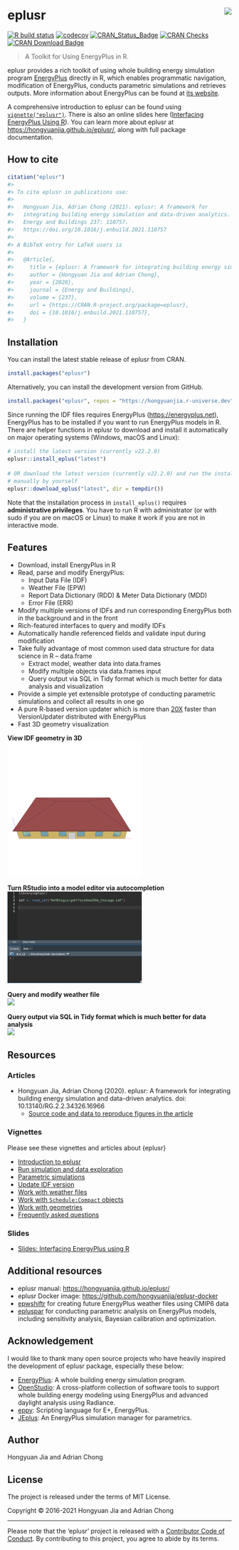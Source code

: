 
<!-- README.md is generated from README.Rmd. Please edit that file -->

# eplusr <img src="man/figures/logo.svg" align="right" />

<!-- badges: start -->

[![R build
status](https://github.com/hongyuanjia/eplusr/workflows/R-CMD-check/badge.svg)](https://github.com/hongyuanjia/eplusr/actions)
[![codecov](https://codecov.io/gh/hongyuanjia/eplusr/branch/master/graph/badge.svg?token=HoBA0Qm6k2)](https://app.codecov.io/gh/hongyuanjia/eplusr)
[![CRAN_Status_Badge](http://www.r-pkg.org/badges/version/eplusr)](https://cran.r-project.org/package=eplusr)
[![CRAN
Checks](https://badges.cranchecks.info/worst/eplusr.svg)](https://badges.cranchecks.info/worst/eplusr.svg)
[![CRAN Download
Badge](https://cranlogs.r-pkg.org/badges/eplusr)](https://cran.r-project.org/package=eplusr)
<!-- badges: end -->

> A Toolkit for Using EnergyPlus in R.

eplusr provides a rich toolkit of using whole building energy simulation
program [EnergyPlus](https://energyplus.net) directly in R, which
enables programmatic navigation, modification of EnergyPlus, conducts
parametric simulations and retrieves outputs. More information about
EnergyPlus can be found at [its website](https://energyplus.net).

A comprehensive introduction to eplusr can be found using
[`vignette("eplusr")`](https://hongyuanjia.github.io/eplusr/articles/eplusr.html).
There is also an online slides here ([Interfacing EnergyPlus Using
R](https://hongyuanjia.github.io/eplusrIntro/)). You can learn more
about eplusr at <https://hongyuanjia.github.io/eplusr/>, along with full
package documentation.

## How to cite

``` r
citation("eplusr")
#> 
#> To cite eplusr in publications use:
#> 
#>   Hongyuan Jia, Adrian Chong (2021). eplusr: A framework for
#>   integrating building energy simulation and data-driven analytics.
#>   Energy and Buildings 237: 110757.
#>   https://doi.org/10.1016/j.enbuild.2021.110757
#> 
#> A BibTeX entry for LaTeX users is
#> 
#>   @Article{,
#>     title = {eplusr: A framework for integrating building energy simulation and data-driven analytics},
#>     author = {Hongyuan Jia and Adrian Chong},
#>     year = {2020},
#>     journal = {Energy and Buildings},
#>     volume = {237},
#>     url = {https://CRAN.R-project.org/package=eplusr},
#>     doi = {10.1016/j.enbuild.2021.110757},
#>   }
```

## Installation

You can install the latest stable release of eplusr from CRAN.

``` r
install.packages("eplusr")
```

Alternatively, you can install the development version from GitHub.

``` r
install.packages("eplusr", repos = "https://hongyuanjia.r-universe.dev")
```

Since running the IDF files requires EnergyPlus
(<https://energyplus.net>), EnergyPlus has to be installed if you want
to run EnergyPlus models in R. There are helper functions in eplusr to
download and install it automatically on major operating systems
(Windows, macOS and Linux):

``` r
# install the latest version (currently v22.2.0)
eplusr::install_eplus("latest")

# OR download the latest version (currently v22.2.0) and run the installer
# manually by yourself
eplusr::download_eplus("latest", dir = tempdir())
```

Note that the installation process in `install_eplus()` requires
**administrative privileges**. You have to run R with administrator (or
with sudo if you are on macOS or Linux) to make it work if you are not
in interactive mode.

## Features

- Download, install EnergyPlus in R
- Read, parse and modify EnergyPlus:
  - Input Data File (IDF)
  - Weather File (EPW)
  - Report Data Dictionary (RDD) & Meter Data Dictionary (MDD)
  - Error File (ERR)
- Modify multiple versions of IDFs and run corresponding EnergyPlus both
  in the background and in the front
- Rich-featured interfaces to query and modify IDFs
- Automatically handle referenced fields and validate input during
  modification
- Take fully advantage of most common used data structure for data
  science in R – data.frame
  - Extract model, weather data into data.frames
  - Modify multiple objects via data.frames input
  - Query output via SQL in Tidy format which is much better for data
    analysis and visualization
- Provide a simple yet extensible prototype of conducting parametric
  simulations and collect all results in one go
- A pure R-based version updater which is more than
  [20X](https://hongyuanjia.github.io/eplusr/articles/transition.html)
  faster than VersionUpdater distributed with EnergyPlus
- Fast 3D geometry visualization

**View IDF geometry in 3D**  
<img src="https://github.com/hongyuanjia/eplusr/blob/master/tools/figures/view_geometry.gif?raw=true" width="60%" />

**Turn RStudio into a model editor via autocompletion**  
<img src="https://github.com/hongyuanjia/eplusr/blob/master/tools/figures/autocomplete.gif?raw=true" width="60%" />

**Query and modify weather file**  
<img src="https://github.com/hongyuanjia/eplusr/blob/master/tools/figures/epw.gif?raw=true" width="60%" />

**Query output via SQL in Tidy format which is much better for data
analysis**  
<img src="https://github.com/hongyuanjia/eplusr/blob/master/tools/figures/job.gif?raw=true" width="60%" />

## Resources

### Articles

- Hongyuan Jia, Adrian Chong (2020). eplusr: A framework for integrating
  building energy simulation and data-driven analytics. doi:
  10.13140/RG.2.2.34326.16966
  - [Source code and data to reproduce figures in the
    article](https://github.com/ideas-lab-nus/eplusr-paper)

### Vignettes

Please see these vignettes and articles about {eplusr}

- [Introduction to
  eplusr](https://hongyuanjia.github.io/eplusr/articles/eplusr.html)
- [Run simulation and data
  exploration](https://hongyuanjia.github.io/eplusr/articles/job.html)
- [Parametric
  simulations](https://hongyuanjia.github.io/eplusr/articles/param.html)
- [Update IDF
  version](https://hongyuanjia.github.io/eplusr/articles/transition.html)
- [Work with weather
  files](https://hongyuanjia.github.io/eplusr/articles/epw.html)
- [Work with `Schedule:Compact`
  objects](https://hongyuanjia.github.io/eplusr/articles/schedule.html)
- [Work with
  geometries](https://hongyuanjia.github.io/eplusr/articles/geom.html)
- [Frequently asked
  questions](https://hongyuanjia.github.io/eplusr/articles/faq.html)

### Slides

- [Slides: Interfacing EnergyPlus using
  R](https://hongyuanjia.github.io/eplusrIntro/)

## Additional resources

- eplusr manual: <https://hongyuanjia.github.io/eplusr/>
- eplusr Docker image: <https://github.com/hongyuanjia/eplusr-docker>
- [epwshiftr](https://CRAN.R-project.org/package=epwshiftr) for creating
  future EnergyPlus weather files using CMIP6 data
- [epluspar](https://github.com/hongyuanjia/epluspar) for conducting
  parametric analysis on EnergyPlus models, including sensitivity
  analysis, Bayesian calibration and optimization.

## Acknowledgement

I would like to thank many open source projects who have heavily
inspired the development of eplusr package, especially these below:

- [EnergyPlus](https://energyplus.net): A whole building energy
  simulation program.
- [OpenStudio](https://openstudio.net): A cross-platform collection of
  software tools to support whole building energy modeling using
  EnergyPlus and advanced daylight analysis using Radiance.
- [eppy](https://github.com/santoshphilip/eppy): Scripting language for
  E+, EnergyPlus.
- [JEplus](http://www.jeplus.org): An EnergyPlus simulation manager for
  parametrics.

## Author

Hongyuan Jia and Adrian Chong

## License

The project is released under the terms of MIT License.

Copyright © 2016-2021 Hongyuan Jia and Adrian Chong

------------------------------------------------------------------------

Please note that the ‘eplusr’ project is released with a [Contributor
Code of
Conduct](https://github.com/hongyuanjia/eplusr/blob/master/.github/CODE_OF_CONDUCT.md).
By contributing to this project, you agree to abide by its terms.
